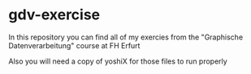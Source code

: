 # gdv-exercise
 In this repository you can find all of my exercies from the "Graphische Datenverarbeitung" course at FH Erfurt

Also you will need a copy of yoshiX for those files to run properly